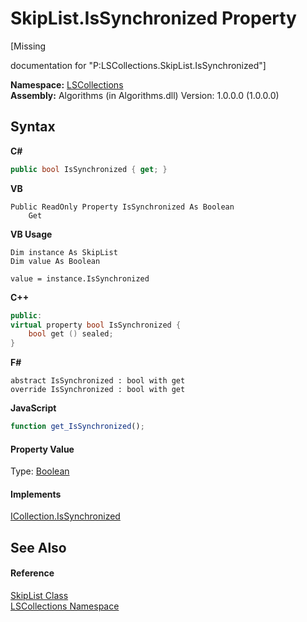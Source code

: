 # SkipList.IsSynchronized Property 
 

\[Missing <summary> documentation for "P:LSCollections.SkipList.IsSynchronized"\]

**Namespace:**&nbsp;<a href="74772e97-7817-3c3c-69d7-7adc29f9a1cd">LSCollections</a><br />**Assembly:**&nbsp;Algorithms (in Algorithms.dll) Version: 1.0.0.0 (1.0.0.0)

## Syntax

**C#**<br />
``` C#
public bool IsSynchronized { get; }
```

**VB**<br />
``` VB
Public ReadOnly Property IsSynchronized As Boolean
	Get
```

**VB Usage**<br />
``` VB Usage
Dim instance As SkipList
Dim value As Boolean

value = instance.IsSynchronized

```

**C++**<br />
``` C++
public:
virtual property bool IsSynchronized {
	bool get () sealed;
}
```

**F#**<br />
``` F#
abstract IsSynchronized : bool with get
override IsSynchronized : bool with get
```

**JavaScript**<br />
``` JavaScript
function get_IsSynchronized();

```


#### Property Value
Type: <a href="http://msdn2.microsoft.com/en-us/library/a28wyd50" target="_blank">Boolean</a>

#### Implements
<a href="http://msdn2.microsoft.com/en-us/library/d74ky11w" target="_blank">ICollection.IsSynchronized</a><br />

## See Also


#### Reference
<a href="71779526-fbe7-b15e-7782-10d57337282b">SkipList Class</a><br /><a href="74772e97-7817-3c3c-69d7-7adc29f9a1cd">LSCollections Namespace</a><br />